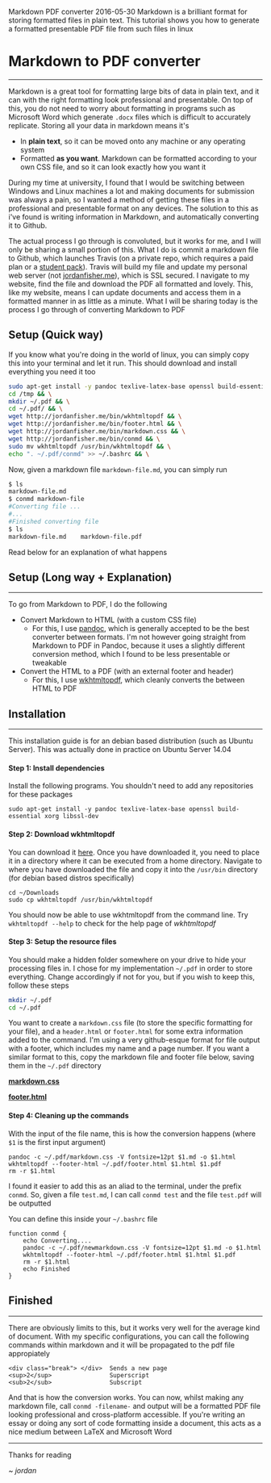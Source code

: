 Markdown PDF converter
2016-05-30
Markdown is a brilliant format for storing formatted files in plain text. This tutorial shows you how to generate a formatted presentable PDF file from such files in linux
# Markdown to PDF converter

---

Markdown is a great tool for formatting large bits of data in plain text, and it can with the right formatting look professional and presentable. On top of this, you do not need to worry about formatting in programs such as Microsoft Word which generate `.docx` files which is difficult to accurately replicate. Storing all your data in markdown means it's 

- In **plain text**, so it can be moved onto any machine or any operating system
- Formatted **as you want**. Markdown can be formatted according to your own CSS file, and so it can look exactly how you want it

During my time at university, I found that I would be switching between Windows and Linux machines a lot and making documents for submission was always a pain, so I wanted a method of getting these files in a professional and presentable format on any devices. The solution to this as i've found is writing information in Markdown, and automatically converting it to Github.

The actual process I go through is convoluted, but it works for me, and I will only be sharing a small portion of this. What I do is commit a markdown file to Github, which launches Travis (on a private repo, which requires a paid plan or a [student pack](https://education.github.com/pack)). Travis will build my file and update my personal web server (not [jordanfisher.me](http://jordanfisher.me)), which is SSL secured. I navigate to my website, find the file and download the PDF all formatted and lovely. This, like my website, means I can update documents and access them in a formatted manner in as little as a minute. What I will be sharing today is the process I go through of converting Markdown to PDF

## Setup (Quick way)

If you know what you're doing in the world of linux, you can simply copy this into your terminal and let it run. This should download and install everything you need it too

```bash
sudo apt-get install -y pandoc texlive-latex-base openssl build-essential xorg libssl-dev && \
cd /tmp && \
mkdir ~/.pdf && \
cd ~/.pdf/ && \
wget http://jordanfisher.me/bin/wkhtmltopdf && \
wget http://jordanfisher.me/bin/footer.html && \
wget http://jordanfisher.me/bin/markdown.css && \
wget http://jordanfisher.me/bin/conmd && \
sudo mv wkhtmltopdf /usr/bin/wkhtmltopdf && \
echo ". ~/.pdf/conmd" >> ~/.bashrc && \
```

Now, given a markdown file `markdown-file.md`, you can simply run

```bash
$ ls
markdown-file.md
$ conmd markdown-file
#Converting file ...
#...
#Finished converting file
$ ls
markdown-file.md    markdown-file.pdf
```

Read below for an explanation of what happens

## Setup (Long way + Explanation) 

--- 

To go from Markdown to PDF, I do the following 

- Convert Markdown to HTML (with a custom CSS file) 
    - For this, I use [pandoc](http://pandoc.org/), which is generally accepted to be the best converter between formats. I'm not however going straight from Markdown to PDF in Pandoc, because it uses a slightly different conversion method, which I found to be less presentable or tweakable
- Convert the HTML to a PDF (with an external footer and header)
    - For this, I use [wkhtmltopdf](http://wkhtmltopdf.org/), which cleanly converts the between HTML to PDF

## Installation

---

This installation guide is for an debian based distribution (such as Ubuntu Server). This was actually done in practice on Ubuntu Server 14.04

#### Step 1: Install dependencies

Install the following programs. You shouldn't need to add any repositories for these packages

```
sudo apt-get install -y pandoc texlive-latex-base openssl build-essential xorg libssl-dev
```

#### Step 2: Download **wkhtmltopdf**

You can download it [here](/bin/wkhtmltopdf). Once you have downloaded it, you need to place it in a directory where it can be executed from a home directory. Navigate to where you have downloaded the file and copy it into the `/usr/bin` directory (for debian based distros specifically)

```
cd ~/Downloads
sudo cp wkhtmltopdf /usr/bin/wkhtmltopdf
```

You should now be able to use wkhtmltopdf from the command line. Try `wkhtmltopdf --help` to check for the help page of *wkhtmltopdf*

#### Step 3: Setup the resource files

You should make a hidden folder somewhere on your drive to hide your processing files in. I chose for my implementation `~/.pdf` in order to store everything. Change accordingly if not for you, but if you wish to keep this, follow these steps

```bash
mkdir ~/.pdf
cd ~/.pdf
```

You want to create a `markdown.css` file (to store the specific formatting for your file), and a `header.html` or `footer.html` for some extra information added to the command. I'm using a very github-esque format for file output with a footer, which includes my name and a page number. If you want a similar format to this, copy the markdown file and footer file below, saving them in the `~/.pdf` directory

**[markdown.css](/bin/markdown.css)**

**[footer.html](/bin/footer.html)**

#### Step 4: Cleaning up the commands

With the input of the file name, this is how the conversion happens (where `$1` is the first input argument)

```
pandoc -c ~/.pdf/markdown.css -V fontsize=12pt $1.md -o $1.html
wkhtmltopdf --footer-html ~/.pdf/footer.html $1.html $1.pdf
rm -r $1.html
```

I found it easier to add this as an aliad to the terminal, under the prefix `conmd`. So, given a file `test.md`, I can call `conmd test` and the file `test.pdf` will be outputted

You can define this inside your `~/.bashrc` file 

```
function conmd {
    echo Converting....
    pandoc -c ~/.pdf/newmarkdown.css -V fontsize=12pt $1.md -o $1.html
    wkhtmltopdf --footer-html ~/.pdf/footer.html $1.html $1.pdf
    rm -r $1.html
    echo Finished
}
```

## Finished

---

There are obviously limits to this, but it works very well for the average kind of document. With my specific configurations, you can call the following commands within markdown and it will be propagated to the pdf file appropiately

```
<div class="break"> </div>  Sends a new page
<sup>2</sup>                Superscript
<sub>2</sub>                Subscript
```

And that is how the conversion works. You can now, whilst making any markdown file, call `conmd -filename-` and output will be a formatted PDF file looking professional and cross-platform accessible. If you're writing an essay or doing any sort of code formatting inside a document, this acts as a nice medium between LaTeX and Microsoft Word

---

Thanks for reading

*~ jordan*



